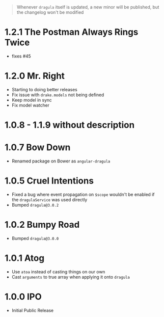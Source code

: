 > Whenever `dragula` itself is updated, a new minor will be published, but the changelog won't be modified

# 1.2.1 The Postman Always Rings Twice

- fixes #45

# 1.2.0 Mr. Right

- Starting to doing better releases
- Fix issue with `drake.models` not being defined
- Keep model in sync
- Fix model watcher

# 1.0.8 - 1.1.9 without description

# 1.0.7 Bow Down

- Renamed package on Bower as `angular-dragula`

# 1.0.5 Cruel Intentions

- Fixed a bug where event propagation on `$scope` wouldn't be enabled if the `dragulaService` was used directly
- Bumped `dragula@3.0.2`

# 1.0.2 Bumpy Road

- Bumped `dragula@3.0.0`

# 1.0.1 Atog

- Use `atoa` instead of casting things on our own
- Cast `arguments` to true array when applying it onto `dragula`

# 1.0.0 IPO

- Initial Public Release
